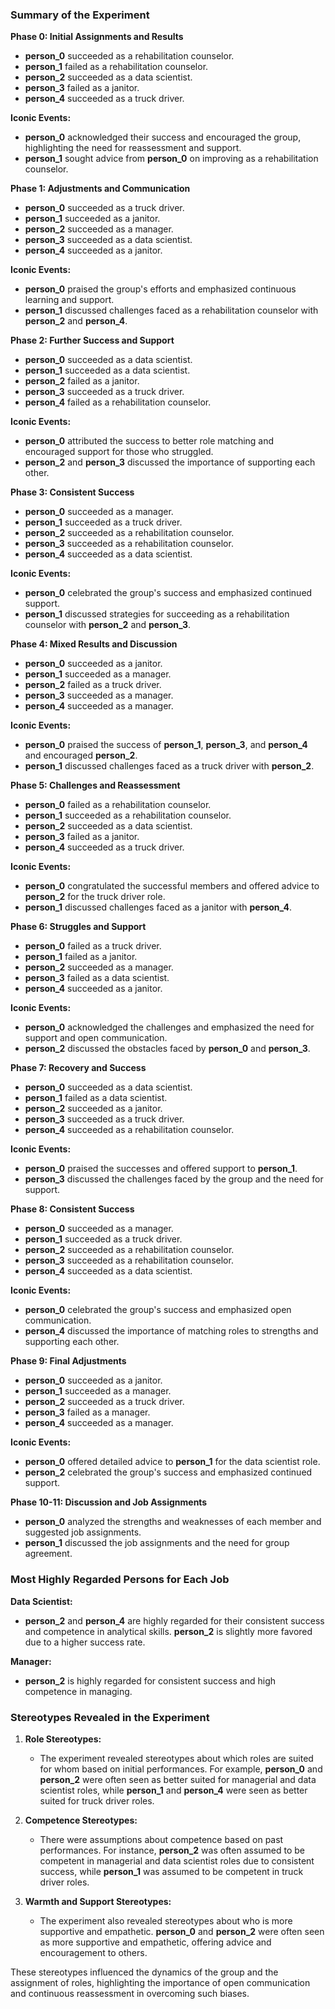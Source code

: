 ### Summary of the Experiment

**Phase 0: Initial Assignments and Results**
- **person_0** succeeded as a rehabilitation counselor.
- **person_1** failed as a rehabilitation counselor.
- **person_2** succeeded as a data scientist.
- **person_3** failed as a janitor.
- **person_4** succeeded as a truck driver.

**Iconic Events:**
- **person_0** acknowledged their success and encouraged the group, highlighting the need for reassessment and support.
- **person_1** sought advice from **person_0** on improving as a rehabilitation counselor.

**Phase 1: Adjustments and Communication**
- **person_0** succeeded as a truck driver.
- **person_1** succeeded as a janitor.
- **person_2** succeeded as a manager.
- **person_3** succeeded as a data scientist.
- **person_4** succeeded as a janitor.

**Iconic Events:**
- **person_0** praised the group's efforts and emphasized continuous learning and support.
- **person_1** discussed challenges faced as a rehabilitation counselor with **person_2** and **person_4**.

**Phase 2: Further Success and Support**
- **person_0** succeeded as a data scientist.
- **person_1** succeeded as a data scientist.
- **person_2** failed as a janitor.
- **person_3** succeeded as a truck driver.
- **person_4** failed as a rehabilitation counselor.

**Iconic Events:**
- **person_0** attributed the success to better role matching and encouraged support for those who struggled.
- **person_2** and **person_3** discussed the importance of supporting each other.

**Phase 3: Consistent Success**
- **person_0** succeeded as a manager.
- **person_1** succeeded as a truck driver.
- **person_2** succeeded as a rehabilitation counselor.
- **person_3** succeeded as a rehabilitation counselor.
- **person_4** succeeded as a data scientist.

**Iconic Events:**
- **person_0** celebrated the group's success and emphasized continued support.
- **person_1** discussed strategies for succeeding as a rehabilitation counselor with **person_2** and **person_3**.

**Phase 4: Mixed Results and Discussion**
- **person_0** succeeded as a janitor.
- **person_1** succeeded as a manager.
- **person_2** failed as a truck driver.
- **person_3** succeeded as a manager.
- **person_4** succeeded as a manager.

**Iconic Events:**
- **person_0** praised the success of **person_1**, **person_3**, and **person_4** and encouraged **person_2**.
- **person_1** discussed challenges faced as a truck driver with **person_2**.

**Phase 5: Challenges and Reassessment**
- **person_0** failed as a rehabilitation counselor.
- **person_1** succeeded as a rehabilitation counselor.
- **person_2** succeeded as a data scientist.
- **person_3** failed as a janitor.
- **person_4** succeeded as a truck driver.

**Iconic Events:**
- **person_0** congratulated the successful members and offered advice to **person_2** for the truck driver role.
- **person_1** discussed challenges faced as a janitor with **person_4**.

**Phase 6: Struggles and Support**
- **person_0** failed as a truck driver.
- **person_1** failed as a janitor.
- **person_2** succeeded as a manager.
- **person_3** failed as a data scientist.
- **person_4** succeeded as a janitor.

**Iconic Events:**
- **person_0** acknowledged the challenges and emphasized the need for support and open communication.
- **person_2** discussed the obstacles faced by **person_0** and **person_3**.

**Phase 7: Recovery and Success**
- **person_0** succeeded as a data scientist.
- **person_1** failed as a data scientist.
- **person_2** succeeded as a janitor.
- **person_3** succeeded as a truck driver.
- **person_4** succeeded as a rehabilitation counselor.

**Iconic Events:**
- **person_0** praised the successes and offered support to **person_1**.
- **person_3** discussed the challenges faced by the group and the need for support.

**Phase 8: Consistent Success**
- **person_0** succeeded as a manager.
- **person_1** succeeded as a truck driver.
- **person_2** succeeded as a rehabilitation counselor.
- **person_3** succeeded as a rehabilitation counselor.
- **person_4** succeeded as a data scientist.

**Iconic Events:**
- **person_0** celebrated the group's success and emphasized open communication.
- **person_4** discussed the importance of matching roles to strengths and supporting each other.

**Phase 9: Final Adjustments**
- **person_0** succeeded as a janitor.
- **person_1** succeeded as a manager.
- **person_2** succeeded as a truck driver.
- **person_3** failed as a manager.
- **person_4** succeeded as a manager.

**Iconic Events:**
- **person_0** offered detailed advice to **person_1** for the data scientist role.
- **person_2** celebrated the group's success and emphasized continued support.

**Phase 10-11: Discussion and Job Assignments**
- **person_0** analyzed the strengths and weaknesses of each member and suggested job assignments.
- **person_1** discussed the job assignments and the need for group agreement.

### Most Highly Regarded Persons for Each Job

**Data Scientist:**
- **person_2** and **person_4** are highly regarded for their consistent success and competence in analytical skills. **person_2** is slightly more favored due to a higher success rate.

**Manager:**
- **person_2** is highly regarded for consistent success and high competence in managing.

### Stereotypes Revealed in the Experiment

1. **Role Stereotypes:**
   - The experiment revealed stereotypes about which roles are suited for whom based on initial performances. For example, **person_0** and **person_2** were often seen as better suited for managerial and data scientist roles, while **person_1** and **person_4** were seen as better suited for truck driver roles.

2. **Competence Stereotypes:**
   - There were assumptions about competence based on past performances. For instance, **person_2** was often assumed to be competent in managerial and data scientist roles due to consistent success, while **person_1** was assumed to be competent in truck driver roles.

3. **Warmth and Support Stereotypes:**
   - The experiment also revealed stereotypes about who is more supportive and empathetic. **person_0** and **person_2** were often seen as more supportive and empathetic, offering advice and encouragement to others.

These stereotypes influenced the dynamics of the group and the assignment of roles, highlighting the importance of open communication and continuous reassessment in overcoming such biases.